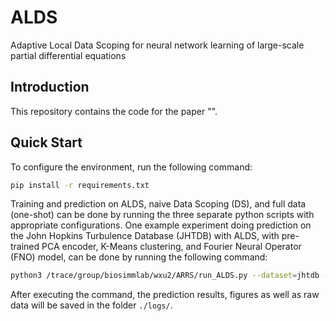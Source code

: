 # ALDS
Adaptive Local Data Scoping for neural network learning of large-scale partial differential equations

## Introduction
This repository contains the code for the paper "". 

## Quick Start
To configure the environment, run the following command:
```bash
pip install -r requirements.txt
```

Training and prediction on ALDS, naive Data Scoping (DS), and full data (one-shot) can be done by running the three separate python scripts with appropriate configurations. One example experiment doing prediction on the John Hopkins Turbulence Database (JHTDB) with ALDS, with pre-trained PCA encoder, K-Means clustering, and Fourier Neural Operator (FNO) model, can be done by running the following command:
```bash
python3 /trace/group/biosimmlab/wxu2/ARRS/run_ALDS.py --dataset=jhtdb --encoder=pca --classifier=kmeans --model=fno --exp_name=fno_jhtdb_alds --mode=pred --exp_config /trace/group/biosimmlab/wxu2/ARRS/configs/exp_config/fno_jhtdb.yaml --train_config /trace/group/biosimmlab/wxu2/ARRS/configs/train_config/fno.yaml 
```
After executing the command, the prediction results, figures as well as raw data will be saved in the folder `./logs/`.

